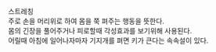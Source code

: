 스트레칭  
주로 손을 머리위로 하여 몸을 쭉 펴주는 행동을 뜻한다.  
몸의 긴장을 풀어주거나 피로할때 각성효과를 보기위해 사용된다.  
어릴때 아침에 일어나자마자 기지개를 펴면 키가 큰다는 속속설이 있다.

